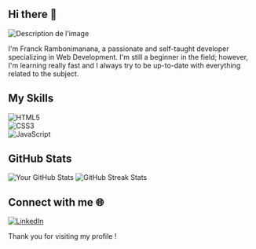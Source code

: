 ## Hi there 👋

![Description de l'image](https://asset.cloudinary.com/diclj93tn/73bdfffac1aa7079868254acdb5e6c9f)

I'm Franck Rambonimanana, a passionate and self-taught developer specializing in Web Development. I'm still a beginner in the field; however, I'm learning really fast and I always try to be up-to-date with everything related to the subject.

## My Skills
![HTML5](https://img.shields.io/badge/HTML5-E34F26?style=for-the-badge&logo=html5&logoColor=white)  
![CSS3](https://img.shields.io/badge/CSS3-1572B6?style=for-the-badge&logo=css3&logoColor=white)  
![JavaScript](https://img.shields.io/badge/JavaScript-F7DF1E?style=for-the-badge&logo=javascript&logoColor=black)  

## GitHub Stats
![Your GitHub Stats](https://github-readme-stats.vercel.app/api?username=franck-rambonimanana&show_icons=true&theme=radical)
![GitHub Streak Stats](https://github-readme-streak-stats.herokuapp.com/?user=franck-rambonimanana)

## Connect with me 🌐
[![LinkedIn](https://img.shields.io/badge/LinkedIn-0077B5?style=for-the-badge&logo=linkedin&logoColor=white)](https://www.linkedin.com/in/franck-rambonimanana-b578a833a/)

Thank you for visiting my profile !


